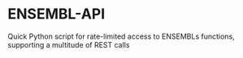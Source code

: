 # ENSEMBL-API
Quick Python script for rate-limited access to ENSEMBLs functions, supporting a multitude of REST calls
